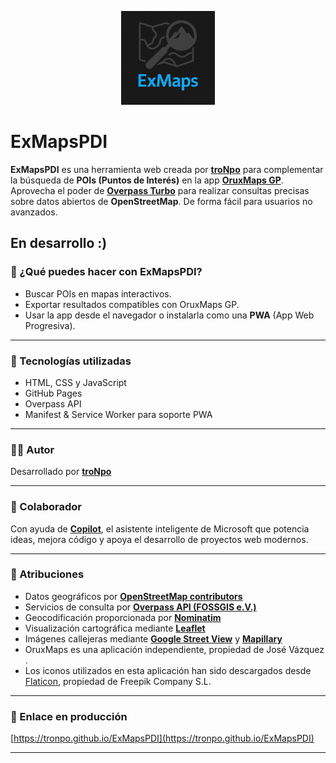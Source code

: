 <p align="center">
  <img src="icons/logo512.png" alt="ExMapsPDI Logo" width="150"/>
</p>

# ExMapsPDI

**ExMapsPDI** es una herramienta web creada por [**troNpo**](https://github.com/tronpo) para complementar la búsqueda de **POIs (Puntos de Interés)** en la app [**OruxMaps GP**](https://play.google.com/store/apps/details?id=com.orux.oruxmapsDonate). Aprovecha el poder de [**Overpass Turbo**](https://overpass-turbo.eu/) para realizar consultas precisas sobre datos abiertos de **OpenStreetMap**. De forma fácil para usuarios no avanzados.

En desarrollo :)
---

### 🔎 ¿Qué puedes hacer con ExMapsPDI?

- Buscar POIs en mapas interactivos.
- Exportar resultados compatibles con OruxMaps GP.
- Usar la app desde el navegador o instalarla como una **PWA** (App Web Progresiva).

---

### 🧰 Tecnologías utilizadas

- HTML, CSS y JavaScript
- GitHub Pages
- Overpass API
- Manifest & Service Worker para soporte PWA

---

### 🧑‍💻 Autor

Desarrollado por [**troNpo**](https://github.com/tronpo)

---

### 🤖 Colaborador

Con ayuda de [**Copilot**](https://play.google.com/store/apps/details?id=com.microsoft.copilot), el asistente inteligente de Microsoft que potencia ideas, mejora código y apoya el desarrollo de proyectos web modernos.

---

### 📜 Atribuciones

- Datos geográficos por [**OpenStreetMap contributors**](https://www.openstreetmap.org/copyright)
- Servicios de consulta por [**Overpass API (FOSSGIS e.V.)**](https://www.fossgis.de/)
- Geocodificación proporcionada por [**Nominatim**](https://nominatim.org/)
- Visualización cartográfica mediante [**Leaflet**](https://leafletjs.com/)
- Imágenes callejeras mediante [**Google Street View**](https://www.google.com/streetview/) y [**Mapillary**](https://www.mapillary.com/)
- OruxMaps es una aplicación independiente, propiedad de José Vázquez .
- Los iconos utilizados en esta aplicación han sido descargados desde [Flaticon](https://www.flaticon.com/), propiedad de Freepik Company S.L.
---

### 🚀 Enlace en producción

[https://tronpo.github.io/ExMapsPDI](https://tronpo.github.io/ExMapsPDI)

---

